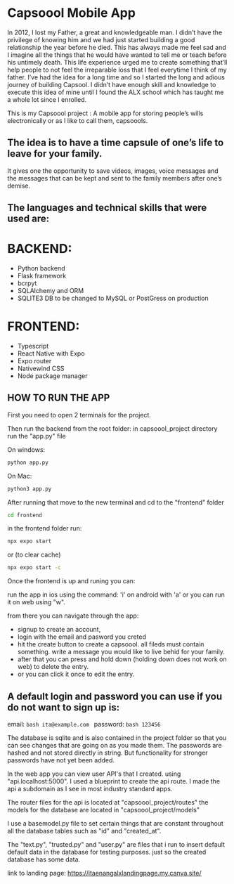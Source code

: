 # Capsoool Mobile App

In 2012, I lost my Father, a great  and knowledgeable man. 
I didn’t have the privilege of knowing him and we had just started building a good relationship the year before he died. 
This has always made me feel sad and I imagine all the things that he would have wanted to tell me or teach before his untimely death. 
This life experience urged me to create something that’ll help people to not feel the irreparable loss that I feel everytime I think of my father. 
I’ve had the idea for a long time and so I started the long and adious journey of building Capsool. 
I didn’t have enough skill and knowledge to execute this idea of mine until I found the ALX school which has taught me a whole lot since I enrolled.

This is my Capsoool project : A mobile app for storing people’s wills electronically or as I like to call them, capsoools.

## The idea is to have a time capsule of one’s life to leave for your family.

It gives one the opportunity to save videos, images, voice messages and the messages that can be kept and sent to the family members after one’s demise.

## The languages and technical skills that were used are:


# BACKEND:

- Python backend
- Flask framework
- bcrpyt
- SQLAlchemy and ORM
- SQLITE3 DB to be changed to MySQL or PostGress on production


# FRONTEND:

- Typescript
- React Native with Expo
- Expo router
- Nativewind CSS
- Node package manager


## HOW TO RUN THE APP
First you need to open 2 terminals for the project.

Then run the backend from the root folder:
in capsoool_project directory run the "app.py" file

On windows:
```bash
python app.py
```

On Mac:
```bash
python3 app.py
```

After running that move to the new terminal and cd to the "frontend" folder

```bash
cd frontend
```
in the frontend folder run:

```bash
npx expo start
```
or
(to clear cache)
```bash
npx expo start -c
```


Once the frontend is up and runing you can:

run the app in ios using the command: 'i'
on android with 'a'
or you can run it on web using "w".

from there you can navigate through the app:
- signup to create an account,
- login with the email and pasword you creted
- hit the create button to create a capsoool. all fileds must contain something. write a message you would like to live behid for your family.
- after that you can press and hold down (holding down does not work on web) to delete the entry.
- or you can click it once to edit the entry.


## A default login and password you can use if you do not want to sign up is:
email: ```bash ita@example.com ```
password: ```bash 123456 ```

The database is sqlite and is also contained in the project folder so that you can see changes that are going on as you made them.
The passwords are hashed and not stored directly in string. But functionality for stronger passwords have not yet been added.

In the web app you can view user API's that I created. using "api.localhost:5000". I used a blueprint to create the api route. I made the api a subdomain as I see in most industry standard apps.

The router files for the api is located at "capsoool_project/routes" the models for the database are located in "capsoool_project/models"

I use a basemodel.py file to set certain things that are constant throughout all the database tables such as "id" and "created_at".

The "text.py", "trusted.py" and "user.py" are files that i run to insert default default data in the database for testing purposes. just so the created database has some data.

link to landing page: https://itaenangalxlandingpage.my.canva.site/
